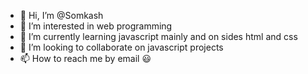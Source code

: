 - 👋 Hi, I’m @Somkash
- 👀 I’m interested in web programming
- 🌱 I’m currently learning javascript mainly and on sides html and css
- 💞️ I’m looking to collaborate on javascript projects
- 📫 How to reach me by email 😃

<!---
Somkash/Somkash is a ✨ special ✨ repository because its `README.md` (this file) appears on your GitHub profile.
You can click the Preview link to take a look at your changes.
--->
